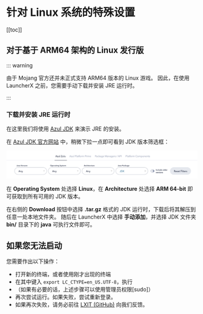 # 针对 Linux 系统的特殊设置

[[toc]]

## 对于基于 ARM64 架构的 Linux 发行版

::: warning

由于 Mojang 官方还并未正式支持 ARM64 版本的 Linux 游戏。
因此，在使用 LauncherX 之前，您需要手动下载并安装 JRE 运行时。

:::

### 下载并安装 JRE 运行时

在这里我们将使用 [Azul JDK](https://www.azul.com/downloads/#zulu) 来演示 JRE 的安装。

在 [Azul JDK 官方网站](https://www.azul.com/downloads/#zulu) 中，稍微下拉一点即可看到 JDK 版本筛选框：

![azul-website](../../../../public/img/lxguide/perOsSetup/azul-website.png)

在 **Operating System** 处选择 **Linux**，在 **Architecture** 处选择 **ARM 64-bit**
即可获取到所有可用的 JDK 版本。

在右侧的 **Download** 按钮中选择 **.tar.gz** 格式的 JDK 运行时，下载后将其解压到任意一处本地文件夹。
随后在 LauncherX 中选择 **手动添加**，并选择 JDK 文件夹 **bin/** 目录下的 **java** 可执行文件即可。

## 如果您无法启动

您需要作出以下操作：

- 打开新的终端，或者使用刚才出现的终端
- 在其中键入 `export LC_CTYPE=en_US.UTF-8`，执行
- （如果有必要的话，上述步骤可以使用管理员权限[sudo]）
- 再次尝试运行。如果失败，尝试重新登录。
- 如果再次失败，请务必前往 [LXIT (GitHub)](https://github.com/Corona-Studio/LXIT) 向我们反馈。
